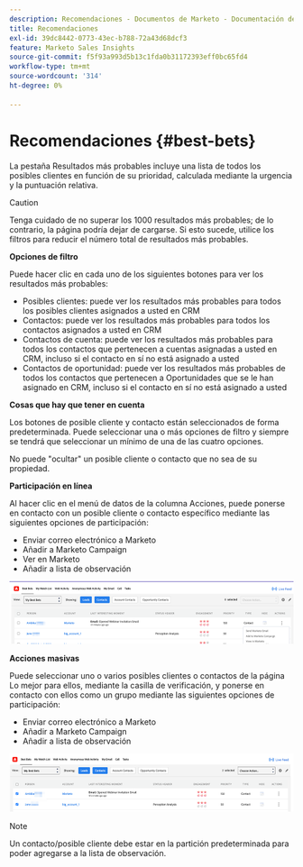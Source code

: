 ```yaml
---
description: Recomendaciones - Documentos de Marketo - Documentación del producto
title: Recomendaciones
exl-id: 39dc8442-0773-43ec-b788-72a43d68dcf3
feature: Marketo Sales Insights
source-git-commit: f5f93a993d5b13c1fda0b31172393eff0bc65fd4
workflow-type: tm+mt
source-wordcount: '314'
ht-degree: 0%

---
```


# Recomendaciones {#best-bets}

La pestaña Resultados más probables incluye una lista de todos los posibles clientes en función de su prioridad, calculada mediante la urgencia y la puntuación relativa.

>[!CAUTION]
>
>Tenga cuidado de no superar los 1000 resultados más probables; de lo contrario, la página podría dejar de cargarse. Si esto sucede, utilice los filtros para reducir el número total de resultados más probables.

**Opciones de filtro**

Puede hacer clic en cada uno de los siguientes botones para ver los resultados más probables:

* Posibles clientes: puede ver los resultados más probables para todos los posibles clientes asignados a usted en CRM
* Contactos: puede ver los resultados más probables para todos los contactos asignados a usted en CRM
* Contactos de cuenta: puede ver los resultados más probables para todos los contactos que pertenecen a cuentas asignadas a usted en CRM, incluso si el contacto en sí no está asignado a usted
* Contactos de oportunidad: puede ver los resultados más probables de todos los contactos que pertenecen a Oportunidades que se le han asignado en CRM, incluso si el contacto en sí no está asignado a usted

**Cosas que hay que tener en cuenta**

Los botones de posible cliente y contacto están seleccionados de forma predeterminada. Puede seleccionar una o más opciones de filtro y siempre se tendrá que seleccionar un mínimo de una de las cuatro opciones.

No puede &quot;ocultar&quot; un posible cliente o contacto que no sea de su propiedad.

**Participación en línea**

Al hacer clic en el menú de datos de la columna Acciones, puede ponerse en contacto con un posible cliente o contacto específico mediante las siguientes opciones de participación:

* Enviar correo electrónico a Marketo
* Añadir a Marketo Campaign
* Ver en Marketo
* Añadir a lista de observación

![](assets/best-bets-1.png)

**Acciones masivas**

Puede seleccionar uno o varios posibles clientes o contactos de la página Lo mejor para ellos, mediante la casilla de verificación, y ponerse en contacto con ellos como un grupo mediante las siguientes opciones de participación:

* Enviar correo electrónico a Marketo
* Añadir a Marketo Campaign
* Añadir a lista de observación

![](assets/best-bets-2.png)

>[!NOTE]
>
>Un contacto/posible cliente debe estar en la partición predeterminada para poder agregarse a la lista de observación.
